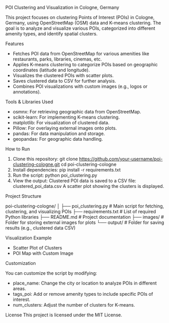 POI Clustering and Visualization in Cologne, Germany

This project focuses on clustering Points of Interest (POIs) in Cologne, Germany, using OpenStreetMap (OSM) data and K-means clustering. The goal is to analyze and visualize various POIs, categorized into different amenity types, and identify spatial clusters.

Features
- Fetches POI data from OpenStreetMap for various amenities like restaurants, parks, libraries, cinemas, etc.
- Applies K-means clustering to categorize POIs based on geographic coordinates (latitude and longitude).
- Visualizes the clustered POIs with scatter plots.
- Saves clustered data to CSV for further analysis.
- Combines POI visualizations with custom images (e.g., logos or annotations).

Tools & Libraries Used
- osmnx: For retrieving geographic data from OpenStreetMap.
- scikit-learn: For implementing K-means clustering.
- matplotlib: For visualization of clustered data.
- Pillow: For overlaying external images onto plots.
- pandas: For data manipulation and storage.
- geopandas: For geographic data handling.
  
How to Run
1. Clone this repository:
git clone https://github.com/your-username/poi-clustering-cologne.git
cd poi-clustering-cologne
2. Install dependencies:
pip install -r requirements.txt
3. Run the script:
python poi_clustering.py
4. View the output:
Clustered POI data is saved to a CSV file: clustered_poi_data.csv
A scatter plot showing the clusters is displayed.

Project Structure

poi-clustering-cologne/
│
├── poi_clustering.py      # Main script for fetching, clustering, and visualizing POIs
├── requirements.txt       # List of required Python libraries
├── README.md              # Project documentation
├── images/                # Folder for storing external images for plots
└── output/                # Folder for saving results (e.g., clustered data CSV)

Visualization Example
- Scatter Plot of Clusters
- POI Map with Custom Image

Customization

You can customize the script by modifying:
- place_name: Change the city or location to analyze POIs in different areas.
- tags_poi: Add or remove amenity types to include specific POIs of interest.
- num_clusters: Adjust the number of clusters for K-means.

License
This project is licensed under the MIT License.

